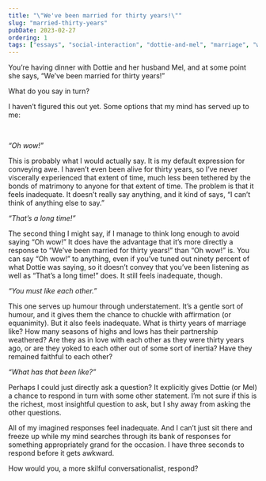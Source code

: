 ```yaml
---
title: "\"We've been married for thirty years!\""
slug: "married-thirty-years"
pubDate: 2023-02-27
ordering: 1
tags: ["essays", "social-interaction", "dottie-and-mel", "marriage", "what-do-you-say"]
---	
```


<span class="small-caps">You’re having dinner</span> with Dottie and her husband Mel, and at some point she says, “We’ve been married for thirty years!”

What do you say in turn?

I haven’t figured this out yet. Some options that my mind has served up to me:

<br />

_“Oh wow!”_

This is probably what I would actually say. It is my default expression for conveying awe. I haven’t even been alive for thirty years, so I’ve never viscerally experienced that extent of time, much less been tethered by the bonds of matrimony to anyone for that extent of time. The problem is that it feels inadequate. It doesn’t really say anything, and it kind of says, “I can’t think of anything else to say.”

_“That’s a long time!”_

The second thing I might say, if I manage to think long enough to avoid saying “Oh wow!” It does have the advantage that it’s more directly a response to “We’ve been married for thirty years!” than “Oh wow!” is. You can say “Oh wow!” to anything, even if you’ve tuned out ninety percent of what Dottie was saying, so it doesn’t convey that you’ve been listening as well as “That’s a long time!” does. It still feels inadequate, though.

_“You must like each other.”_

This one serves up humour through understatement. It’s a gentle sort of humour, and it gives them the chance to chuckle with affirmation (or equanimity). But it also feels inadequate. What is thirty years of marriage like? How many seasons of highs and lows has their partnership weathered? Are they as in love with each other as they were thirty years ago, or are they yoked to each other out of some sort of inertia? Have they remained faithful to each other?

_“What has that been like?”_

Perhaps I could just directly ask a question? It explicitly gives Dottie (or Mel) a chance to respond in turn with some other statement. I’m not sure if this is the richest, most insightful question to ask, but I shy away from asking the other questions.

All of my imagined responses feel inadequate. And I can’t just sit there and freeze up while my mind searches through its bank of responses for something appropriately grand for the occasion. I have three seconds to respond before it gets awkward.

How would you, a more skilful conversationalist, respond?
